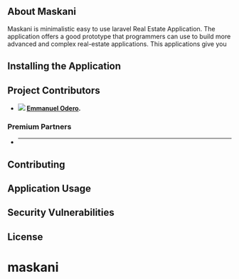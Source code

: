 ## About Maskani

Maskani is minimalistic easy to use laravel Real Estate Application. The application offers a good prototype that programmers can use to build more advanced and complex real-estate applications. This applications give you 


## Installing the Application



## Project Contributors

- **<img src="https://avatars.githubusercontent.com/u/65104775?v=4" radius="50"> [Emmanuel Odero](https://github.com/Emmanuel-Odero/).**
### Premium Partners

- ****

## Contributing



## Application Usage



## Security Vulnerabilities



## License

# maskani
